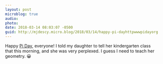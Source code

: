 ```yaml
---
layout: post
microblog: true
audio: 
photo: 
date: 2018-03-14 08:03:07 -0500
guid: http://mjdescy.micro.blog/2018/03/14/happy-pi-dayhttpwwwpidayorg.html
---
```

Happy [Pi Day](http://www.piday.org), everyone! I told my daughter to tell her kindergarten class that this morning, and she was very perplexed. I guess I need to teach her geometry. 😀
